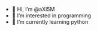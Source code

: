 - 👋 Hi, I’m @aXi5M
- 👀 I’m interested in programming
- 🌱 I’m currently learning python

<!---
aXi5M/aXi5M is a ✨ special ✨ repository because its `README.md` (this file) appears on your GitHub profile.
You can click the Preview link to take a look at your changes.
--->
